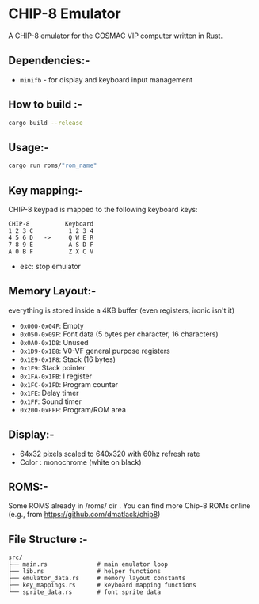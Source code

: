 # CHIP-8 Emulator

A CHIP-8 emulator for the COSMAC VIP computer written in Rust.

## Dependencies:-

- `minifb` - for display and keyboard input management


## How to build :-
```bash
cargo build --release
```

## Usage:-


```bash
cargo run roms/"rom_name"
```

## Key mapping:-

CHIP-8 keypad is mapped to the following keyboard keys:


```
CHIP-8          Keyboard
1 2 3 C          1 2 3 4
4 5 6 D   ->     Q W E R
7 8 9 E          A S D F
A 0 B F          Z X C V
```

- esc: stop emulator

## Memory Layout:-

everything is stored inside a 4KB buffer (even registers, ironic isn't it)

- `0x000-0x04F`: Empty
- `0x050-0x09F`: Font data (5 bytes per character, 16 characters)
- `0x0A0-0x1D8`: Unused
- `0x1D9-0x1E8`: V0-VF general purpose registers
- `0x1E9-0x1F8`: Stack (16 bytes)
- `0x1F9`: Stack pointer
- `0x1FA-0x1FB`: I register
- `0x1FC-0x1FD`: Program counter
- `0x1FE`: Delay timer
- `0x1FF`: Sound timer
- `0x200-0xFFF`: Program/ROM area

## Display:-

- 64x32 pixels scaled to 640x320 with 60hz refresh rate
- Color : monochrome (white on black)

## ROMS:- 

Some ROMS already in /roms/ dir . You can find more Chip-8 ROMs online (e.g., from https://github.com/dmatlack/chip8)

## File Structure :-

```
src/
├── main.rs              # main emulator loop
├── lib.rs               # helper functions
├── emulator_data.rs     # memory layout constants
├── key_mappings.rs      # keyboard mapping functions
└── sprite_data.rs       # font sprite data
```
